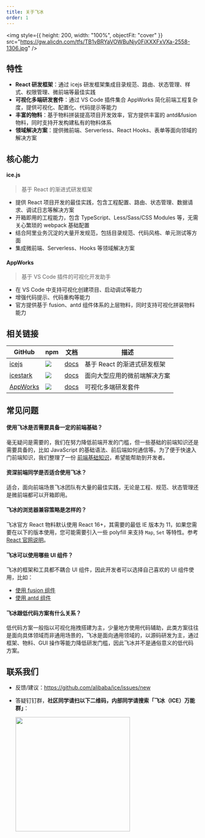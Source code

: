 ```yaml
---
title: 关于飞冰
order: 1
---
```


<img style={{
  height: 200,
  width: "100%",
  objectFit: "cover"
}} src="https://gw.alicdn.com/tfs/TB1vBRYaVOWBuNjy0FiXXXFxVXa-2558-1306.jpg" />

## 特性

- **React 研发框架**：通过 icejs 研发框架集成目录规范、路由、状态管理、样式、权限管理、微前端等最佳实践
- **可视化多端研发套件**：通过 VS Code 插件集合 AppWorks 简化前端工程复杂度，提供可视化、配置化、代码提示等能力
- **丰富的物料**：基于物料拼装提高项目开发效率，官方提供丰富的 antd&fusion 物料，同时支持开发构建私有的物料体系
- **领域解决方案**：提供微前端、Serverless、React Hooks、表单等面向领域的解决方案

## 核心能力

#### ice.js

> 基于 React 的渐进式研发框架

- 提供 React 项目开发的最佳实践，包含工程配置、路由、状态管理、数据请求、调试日志等解决方案
- 开箱即用的工程能力，包含 TypeScript、Less/Sass/CSS Modules 等，无需关心繁琐的 webpack 基础配置
- 结合阿里业务沉淀的大量开发规范，包括目录规范、代码风格、单元测试等方面
- 集成微前端、Serverless、Hooks 等领域解决方案

#### AppWorks

> 基于 VS Code 插件的可视化开发助手

- 在 VS Code 中支持可视化创建项目、启动调试等能力
- 增强代码提示、代码重构等能力
- 官方提供基于 fusion、antd 组件体系的上层物料，同时支持可视化拼装物料能力

## 相关链接

| GitHub                                           | npm                                                                                                        | 文档                                                                               | 描述                         |
| ------------------------------------------------ | ---------------------------------------------------------------------------------------------------------- | ---------------------------------------------------------------------------------- | ---------------------------- |
| [icejs](https://github.com/alibaba/ice)          | ![](https://img.shields.io/npm/v/ice.js.svg)                                                               | [docs](/guide/basic/start.md)                                                      | 基于 React 的渐进式研发框架  |
| [icestark](https://github.com/ice-lab/icestark)  | ![](https://img.shields.io/npm/v/@ice/stark.svg)                                                           | [docs](https://micro-frontends.ice.work/)                                          | 面向大型应用的微前端解决方案 |
| [AppWorks](https://github.com/appworks-lab/pack) | ![](https://vsmarketplacebadge.apphb.com/version-short/iceworks-team.iceworks.svg?logo=visual-studio-code) | [docs](https://marketplace.visualstudio.com/items?itemName=iceworks-team.iceworks) | 可视化多端研发套件           |

## 常见问题

#### 使用飞冰是否需要具备一定的前端基础？

毫无疑问是需要的，我们在努力降低前端开发的门槛，但一些基础的前端知识还是需要具备的，比如 JavaScript 的基础语法、前后端如何通信等。为了便于快速入门前端知识，我们整理了一份 [前端基础知识](/resource/front-basic.md)，希望能帮助到开发者。

#### 资深前端同学是否适合使用飞冰？

适合，面向前端场景飞冰团队有大量的最佳实践，无论是工程、规范、状态管理还是微前端都可以开箱即用。

#### 飞冰的浏览器兼容策略是怎样的？

飞冰官方 React 物料默认使用 React 16+，其需要的最低 IE 版本为 11，如果您需要在以下的版本使用，您可能需要引入一些 polyfill 来支持 `Map`, `Set` 等特性。参考[React 官网说明](https://reactjs.org/blog/2017/09/26/react-v16.0.html#javascript-environment-requirements)。

#### 飞冰可以使用哪些 UI 组件？

飞冰的框架和工具都不耦合 UI 组件，因此开发者可以选择自己喜欢的 UI 组件使用，比如：

- [使用 fusion 组件](/plugin/list/fusion.md)
- [使用 antd 组件](/plugin/list/antd.md)

#### 飞冰跟低代码方案有什么关系？

低代码方案一般指以可视化拖拽搭建为主，少量地方使用代码辅助，此类方案往往是面向具体领域而非通用场景的，飞冰是面向通用领域的，以源码研发为主，通过框架、物料、GUI 操作等能力降低研发门槛，因此飞冰并不是通俗意义的低代码方案。

## 联系我们

- 反馈/建议：<https://github.com/alibaba/ice/issues/new>
- 答疑钉钉群，**社区同学请扫以下二维码，内部同学请搜索「飞冰（ICE）万能群」**：

  <img src="http://ice.alicdn.com/assets/images/qrcode.png" width="300" />

